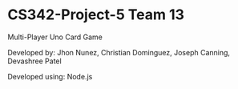 <h1> CS342-Project-5 Team 13 </h1>
Multi-Player Uno Card Game

Developed by: Jhon Nunez, Christian Dominguez, Joseph Canning, Devashree Patel

Developed using: Node.js
